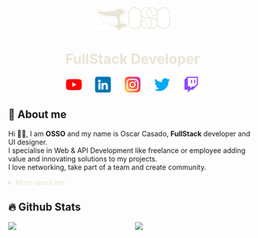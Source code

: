 <div align="center">
  <img style="margin-top:-100px; width:30%;" src="https://github.com/OscarCasadoLorenzo/OscarCasadoLorenzo/blob/main/images/logos/GithubBanner.png"/>
</div>

<h1 style="color:#E9E5D6" align="center">FullStack Developer</h1>

<p align="center">
  <a href="https://www.youtube.com/"><img width="32px" alt="Youtube" title="Youtube" src="https://github.com/OscarCasadoLorenzo/OscarCasadoLorenzo/blob/main/images/icons/youtube.png"/></a>
  &#8287;&#8287;&#8287;&#8287;&#8287;
  <a href="https://www.linkedin.com/in/oscarcasadolorenzo/"><img width="32px" alt="LinkedIn" title="LinkedIn" src="https://github.com/OscarCasadoLorenzo/OscarCasadoLorenzo/blob/main/images/icons/linkedin.png"/></a>
  &#8287;&#8287;&#8287;&#8287;&#8287;
  <a href="https://www.instagram.com/adolexente/"><img width="32px" alt="Instagram" title="Instagram" src="https://github.com/OscarCasadoLorenzo/OscarCasadoLorenzo/blob/main/images/icons/instagram.png"></a>
  &#8287;&#8287;&#8287;&#8287;&#8287;
  <a href="https://twitter.com/"><img width="32px" alt="Twitter" title="Twitter" src="https://github.com/OscarCasadoLorenzo/OscarCasadoLorenzo/blob/main/images/icons/twitter.png"/></a>
  &#8287;&#8287;&#8287;&#8287;&#8287;
  <a href="https://www.twitch.tv/"><img width="32px" alt="Twitch" title="Twitch" src="https://github.com/OscarCasadoLorenzo/OscarCasadoLorenzo/blob/main/images/icons/twitch.png"/></a>
</p>

## 🧡 About me

Hi 👋🏻, I am **OSSO** and my name is Oscar Casado, **FullStack** developer and UI designer.   
I specialise in Web & API Development like freelance or employee adding value and innovating solutions to my projects.  
I love networking, take part of a team and create community.  



<details style="color:#E9E5D6">
  <summary style="color:#E9E5D6">
    More about me
  </summary>
  
- 🔭 I’m currently on a journey to build **great** things

- 🌱 I’m currently learning about **project management** 

- 🤝 I’ll help developers to **boost** their **carrers**

- 📈 Ask me about **open source, software development and job availability**

- 📫 Reach me out at **[Linkedin](https://www.linkedin.com/in/oscarcasadolorenzo/)**
</details>



 ## 🔥 Github Stats

<img align="left" width="49%" src="https://github-readme-stats.vercel.app/api?username=OscarCasadoLorenzo&hide_border=radical&title_color=F2CF4F&bg_color=094F59&text_color=E9E5D6&show_icons=true&theme=highcontrast">
<img align="right" width="49%" src="https://github-readme-stats.vercel.app/api/top-langs/?username=OscarCasadoLorenzo&layout=compact&hide_border=true&bg_color=094F59&text_color=E9E5D6&title_color=F2CF4F">
